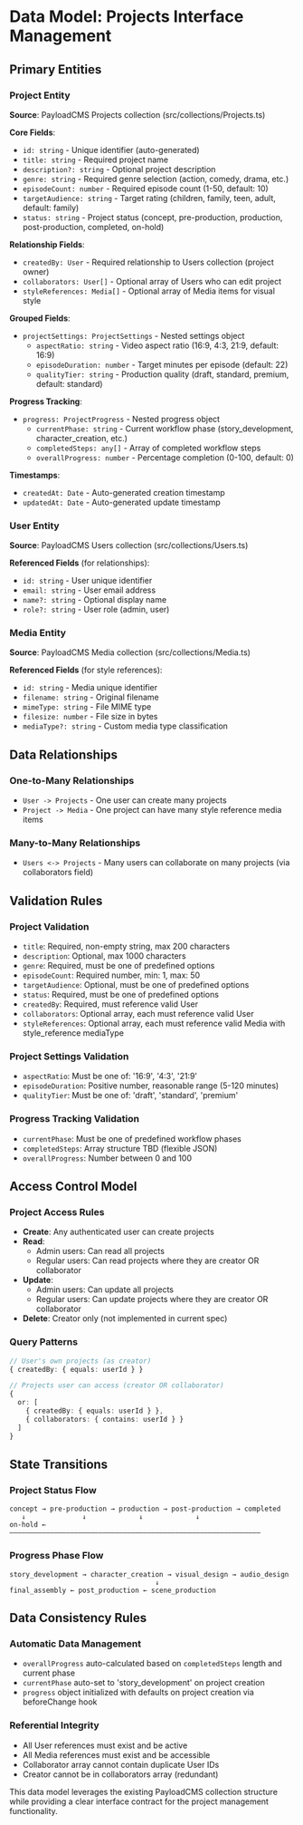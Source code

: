 # Data Model: Projects Interface Management

## Primary Entities

### Project Entity
**Source**: PayloadCMS Projects collection (src/collections/Projects.ts)

**Core Fields**:
- `id: string` - Unique identifier (auto-generated)
- `title: string` - Required project name
- `description?: string` - Optional project description
- `genre: string` - Required genre selection (action, comedy, drama, etc.)
- `episodeCount: number` - Required episode count (1-50, default: 10)
- `targetAudience: string` - Target rating (children, family, teen, adult, default: family)
- `status: string` - Project status (concept, pre-production, production, post-production, completed, on-hold)

**Relationship Fields**:
- `createdBy: User` - Required relationship to Users collection (project owner)
- `collaborators: User[]` - Optional array of Users who can edit project
- `styleReferences: Media[]` - Optional array of Media items for visual style

**Grouped Fields**:
- `projectSettings: ProjectSettings` - Nested settings object
  - `aspectRatio: string` - Video aspect ratio (16:9, 4:3, 21:9, default: 16:9)
  - `episodeDuration: number` - Target minutes per episode (default: 22)
  - `qualityTier: string` - Production quality (draft, standard, premium, default: standard)

**Progress Tracking**:
- `progress: ProjectProgress` - Nested progress object
  - `currentPhase: string` - Current workflow phase (story_development, character_creation, etc.)
  - `completedSteps: any[]` - Array of completed workflow steps
  - `overallProgress: number` - Percentage completion (0-100, default: 0)

**Timestamps**:
- `createdAt: Date` - Auto-generated creation timestamp
- `updatedAt: Date` - Auto-generated update timestamp

### User Entity
**Source**: PayloadCMS Users collection (src/collections/Users.ts)

**Referenced Fields** (for relationships):
- `id: string` - User unique identifier
- `email: string` - User email address
- `name?: string` - Optional display name
- `role?: string` - User role (admin, user)

### Media Entity
**Source**: PayloadCMS Media collection (src/collections/Media.ts)

**Referenced Fields** (for style references):
- `id: string` - Media unique identifier
- `filename: string` - Original filename
- `mimeType: string` - File MIME type
- `filesize: number` - File size in bytes
- `mediaType?: string` - Custom media type classification

## Data Relationships

### One-to-Many Relationships
- `User -> Projects` - One user can create many projects
- `Project -> Media` - One project can have many style reference media items

### Many-to-Many Relationships  
- `Users <-> Projects` - Many users can collaborate on many projects (via collaborators field)

## Validation Rules

### Project Validation
- `title`: Required, non-empty string, max 200 characters
- `description`: Optional, max 1000 characters
- `genre`: Required, must be one of predefined options
- `episodeCount`: Required number, min: 1, max: 50
- `targetAudience`: Optional, must be one of predefined options
- `status`: Required, must be one of predefined options
- `createdBy`: Required, must reference valid User
- `collaborators`: Optional array, each must reference valid User
- `styleReferences`: Optional array, each must reference valid Media with style_reference mediaType

### Project Settings Validation
- `aspectRatio`: Must be one of: '16:9', '4:3', '21:9'
- `episodeDuration`: Positive number, reasonable range (5-120 minutes)
- `qualityTier`: Must be one of: 'draft', 'standard', 'premium'

### Progress Tracking Validation
- `currentPhase`: Must be one of predefined workflow phases
- `completedSteps`: Array structure TBD (flexible JSON)
- `overallProgress`: Number between 0 and 100

## Access Control Model

### Project Access Rules
- **Create**: Any authenticated user can create projects
- **Read**: 
  - Admin users: Can read all projects
  - Regular users: Can read projects where they are creator OR collaborator
- **Update**: 
  - Admin users: Can update all projects
  - Regular users: Can update projects where they are creator OR collaborator
- **Delete**: Creator only (not implemented in current spec)

### Query Patterns
```typescript
// User's own projects (as creator)
{ createdBy: { equals: userId } }

// Projects user can access (creator OR collaborator)
{
  or: [
    { createdBy: { equals: userId } },
    { collaborators: { contains: userId } }
  ]
}
```

## State Transitions

### Project Status Flow
```
concept → pre-production → production → post-production → completed
   ↓              ↓             ↓             ↓
on-hold ←——————————————————————————————————————————————————————————————
```

### Progress Phase Flow
```
story_development → character_creation → visual_design → audio_design 
                                    ↓
final_assembly ← post_production ← scene_production
```

## Data Consistency Rules

### Automatic Data Management
- `overallProgress` auto-calculated based on `completedSteps` length and current phase
- `currentPhase` auto-set to 'story_development' on project creation
- `progress` object initialized with defaults on project creation via beforeChange hook

### Referential Integrity
- All User references must exist and be active
- All Media references must exist and be accessible
- Collaborator array cannot contain duplicate User IDs
- Creator cannot be in collaborators array (redundant)

This data model leverages the existing PayloadCMS collection structure while providing a clear interface contract for the project management functionality.